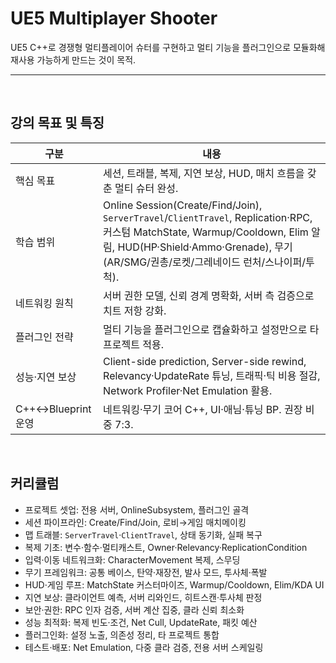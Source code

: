# UE5 Multiplayer Shooter
UE5 C++로 경쟁형 멀티플레이어 슈터를 구현하고 멀티 기능을 플러그인으로 모듈화해 재사용 가능하게 만드는 것이 목적.

---

<br>

## 강의 목표 및 특징

| 구분 | 내용 |
|---|---|
| 핵심 목표 | 세션, 트래블, 복제, 지연 보상, HUD, 매치 흐름을 갖춘 멀티 슈터 완성. |
| 학습 범위 | Online Session(Create/Find/Join), `ServerTravel`/`ClientTravel`, Replication·RPC, 커스텀 MatchState, Warmup/Cooldown, Elim 알림, HUD(HP·Shield·Ammo·Grenade), 무기(AR/SMG/권총/로켓/그레네이드 런처/스나이퍼/투척). |
| 네트워킹 원칙 | 서버 권한 모델, 신뢰 경계 명확화, 서버 측 검증으로 치트 저항 강화. |
| 플러그인 전략 | 멀티 기능을 플러그인으로 캡슐화하고 설정만으로 타 프로젝트 적용. |
| 성능·지연 보상 | Client-side prediction, Server-side rewind, Relevancy·UpdateRate 튜닝, 트래픽·틱 비용 절감, Network Profiler·Net Emulation 활용. |
| C++↔Blueprint 운영 | 네트워킹·무기 코어 C++, UI·애님·튜닝 BP. 권장 비중 7:3. |

<br>

## 커리큘럼

- 프로젝트 셋업: 전용 서버, OnlineSubsystem, 플러그인 골격
- 세션 파이프라인: Create/Find/Join, 로비→게임 매치메이킹
- 맵 트래블: `ServerTravel`·`ClientTravel`, 상태 동기화, 실패 복구
- 복제 기초: 변수·함수·멀티캐스트, Owner·Relevancy·ReplicationCondition
- 입력·이동 네트워크화: CharacterMovement 복제, 스무딩
- 무기 프레임워크: 공통 베이스, 탄약·재장전, 발사 모드, 투사체·폭발
- HUD·게임 루프: MatchState 커스터마이즈, Warmup/Cooldown, Elim/KDA UI
- 지연 보상: 클라이언트 예측, 서버 리와인드, 히트스캔·투사체 판정
- 보안·권한: RPC 인자 검증, 서버 계산 집중, 클라 신뢰 최소화
- 성능 최적화: 복제 빈도·조건, Net Cull, UpdateRate, 패킷 예산
- 플러그인화: 설정 노출, 의존성 정리, 타 프로젝트 통합
- 테스트·배포: Net Emulation, 다중 클라 검증, 전용 서버 스케일링
